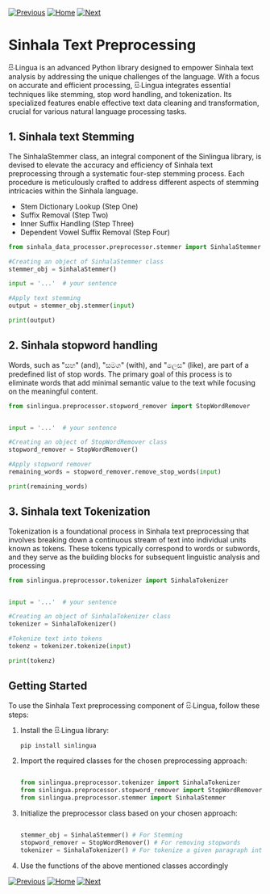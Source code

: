 [![Previous](https://img.shields.io/badge/previous-green.svg)](https://sinlingua.github.io/documentation/3.%20Sinhala%20Grammar%20Conversion)
[![Home](https://img.shields.io/badge/home-orange.svg)](https://sinlingua.github.io/documentation/)
[![Next](https://img.shields.io/badge/next-blue.svg)](https://sinlingua.github.io/documentation/5.%20Sinhala%20Text%20Summarization)

# Sinhala Text Preprocessing

සිංLingua is an advanced Python library designed to empower Sinhala text analysis by addressing the unique challenges of the language. With a focus on accurate and efficient processing, සිංLingua integrates essential techniques like stemming, stop word handling, and tokenization. Its specialized features enable effective text data cleaning and transformation, crucial for various natural language processing tasks.

## 1. Sinhala text Stemming

The SinhalaStemmer class, an integral component of the Sinlingua library, is devised to elevate the accuracy and efficiency of Sinhala text preprocessing through a systematic four-step stemming process. Each procedure is meticulously crafted to address different aspects of stemming intricacies within the Sinhala language.
- Stem Dictionary Lookup (Step One)
- Suffix Removal (Step Two)
- Inner Suffix Handling (Step Three)
- Dependent Vowel Suffix Removal (Step Four)

```python
from sinhala_data_processor.preprocessor.stemmer import SinhalaStemmer

#Creating an object of SinhalaStemmer class
stemmer_obj = SinhalaStemmer()

input = '...'  # your sentence

#Apply text stemming
output = stemmer_obj.stemmer(input)

print(output)
```
## 2. Sinhala stopword handling

Words, such as "සහ" (and), "සමග" (with), and "ලෙස" (like), are part of a predefined list of stop words. The primary goal of this process is to eliminate words that add minimal semantic value to the text while focusing on the meaningful content.


```python
from sinlingua.preprocessor.stopword_remover import StopWordRemover


input = '...'  # your sentence

#Creating an object of StopWordRemover class
stopword_remover = StopWordRemover()

#Apply stopword remover
remaining_words = stopword_remover.remove_stop_words(input)

print(remaining_words)
```

## 3. Sinhala text Tokenization

Tokenization is a foundational process in Sinhala text preprocessing that involves breaking down a continuous stream of text into individual units known as tokens. These tokens typically correspond to words or subwords, and they serve as the building blocks for subsequent linguistic analysis and processing


```python
from sinlingua.preprocessor.tokenizer import SinhalaTokenizer


input = '...'  # your sentence

#Creating an object of SinhalaTokenizer class
tokenizer = SinhalaTokenizer()

#Tokenize text into tokens
tokenz = tokenizer.tokenize(input)

print(tokenz)

```

## Getting Started

To use the Sinhala Text preprocessing component of සිංLingua, follow these steps:

1. Install the සිංLingua library:
   ```bash
   pip install sinlingua
   ```

2. Import the required classes for the chosen preprocessing approach:
   ```python
   
   from sinlingua.preprocessor.tokenizer import SinhalaTokenizer
   from sinlingua.preprocessor.stopword_remover import StopWordRemover
   from sinlingua.preprocessor.stemmer import SinhalaStemmer
   
   ```

3. Initialize the preprocessor class based on your chosen approach:
   
   ```python
   
   stemmer_obj = SinhalaStemmer() # For Stemming
   stopword_remover = StopWordRemover() # For removing stopwords
   tokenizer = SinhalaTokenizer() # For tokenize a given paragraph into tokens
   
   ```

4. Use the functions of the above mentioned classes accordingly

[![Previous](https://img.shields.io/badge/previous-green.svg)](https://sinlingua.github.io/documentation/3.%20Sinhala%20Grammar%20Conversion)
[![Home](https://img.shields.io/badge/home-orange.svg)](https://sinlingua.github.io/documentation/)
[![Next](https://img.shields.io/badge/next-blue.svg)](https://sinlingua.github.io/documentation/5.%20Sinhala%20Text%20Summarization)

